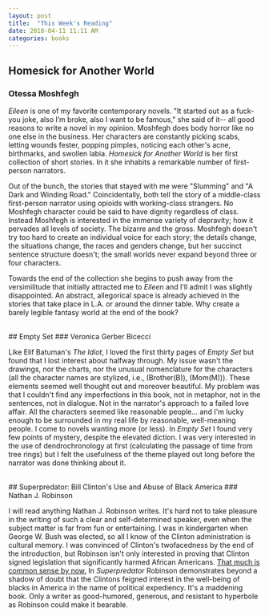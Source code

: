```yaml
---
layout: post
title:  "This Week's Reading"
date: 2018-04-11 11:11 AM
categories: books
---
```


## Homesick for Another World
### Otessa Moshfegh

_Eileen_ is one of my favorite contemporary novels. "It started out as a fuck-you joke, also I’m broke, also I want to be famous," she said of it-- all good reasons to write a novel in my opinion. Moshfegh does body horror like no one else in the business. Her characters are constantly picking scabs, letting wounds fester, popping pimples, noticing each other's acne, birthmarks, and swollen labia. _Homesick for Another World_ is her first collection of short stories. In it she inhabits a remarkable number of first-person narrators. 

Out of the bunch, the stories that stayed with me were "Slumming" and "A Dark and Winding Road." Coincidentally, both tell the story of a middle-class first-person narrator using opioids with working-class strangers. No Moshfegh character could be said to have dignity regardless of class. Instead Moshfegh is interested in the immense variety of depravity; how it pervades all levels of society. The bizarre and the gross. Moshfegh doesn't try too hard to create an individual voice for each story; the details change, the situations change, the races and genders change, but her succinct sentence structure doesn't; the small worlds never expand beyond three or four characters. 

Towards the end of the collection she begins to push away from the versimilitude that initially attracted me to _Eileen_ and I'll admit I was slightly disappointed. An abstract, allegorical space is already achieved in the stories that take place in L.A. or around the dinner table. Why create a barely legible fantasy world at the end of the book?

<br>
## Empty Set
### Veronica Gerber Bicecci

Like Elif Batuman's _The Idiot_, I loved the first thirty pages of _Empty Set_ but found that I lost interest about halfway through. My issue wasn't the drawings, nor the charts, nor the unusual nomenclature for the characters (all the character names are stylized, i.e., (Brother(B)), (Mom(M))). These elements seemed well thought out and moreover beautiful. My problem was that I couldn't find any imperfections in this book, not in metaphor, not in the sentences, not in dialogue. Not in the narrator's approach to a failed love affair. All the characters seemed like reasonable people... and I'm lucky enough to be surrounded in my real life by reasonable, well-meaning people. I come to novels wanting more (or less). In _Empty Set_ I found very few points of mystery, despite the elevated diction. I was very interested in the use of dendrochronology at first (calculating the passage of time from tree rings) but I felt the usefulness of the theme played out long before the narrator was done thinking about it. 

<br>
## Superpredator: Bill Clinton's Use and Abuse of Black America
### Nathan J. Robinson

I will read anything Nathan J. Robinson writes. It's hard not to take pleasure in the writing of such a clear and self-determined speaker, even when the subject matter is far from fun or entertaining. I was in kindergarten when George W. Bush was elected, so all I know of the Clinton administration is cultural memory. I was convinced of Clinton's twofacedness by the end of the introduction, but Robinson isn't only interested in proving that Clinton signed legislation that significantly harmed African Americans. [That much is common sense by now.](https://www.theguardian.com/commentisfree/2016/apr/15/bill-clinton-crime-bill-hillary-black-lives-thomas-frank) In _Superpredator_ Robinson demonstrates beyond a shadow of doubt that the Clintons feigned interest in the well-being of blacks in America in the name of political expediency. It's a maddening book. Only a writer as good-humored, generous, and resistant to hyperbole as Robinson could make it bearable.